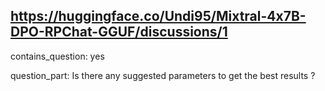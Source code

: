 ## https://huggingface.co/Undi95/Mixtral-4x7B-DPO-RPChat-GGUF/discussions/1

contains_question: yes

question_part: Is there any suggested parameters to get the best results ?
